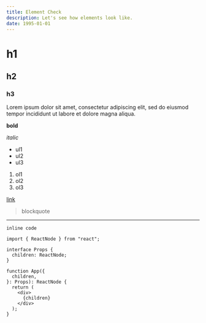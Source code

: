 ```yaml
---
title: Element Check
description: Let's see how elements look like.
date: 1995-01-01
---
```


# h1

## h2

### h3

Lorem ipsum dolor sit amet, consectetur adipiscing elit, sed do eiusmod tempor incididunt ut labore et dolore magna aliqua.

**bold**

_italic_

- ul1
- ul2
- ul3

1. ol1
2. ol2
3. ol3

[link](/)

> blockquote

---

`inline code`

```tsx
import { ReactNode } from "react";

interface Props {
  children: ReactNode;
}

function App({
  children,
}: Props): ReactNode {
  return (
    <div>
      {children}
    </div>
  );
}
```
